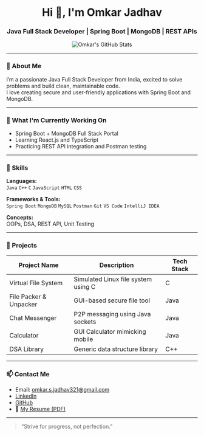 <h1 align="center">Hi 👋, I'm Omkar Jadhav</h1>
<h3 align="center">Java Full Stack Developer | Spring Boot | MongoDB | REST APIs</h3>

<p align="center">
  <img src="https://github-readme-stats.vercel.app/api?username=Omkar7143&show_icons=true&theme=radical" alt="Omkar's GitHub Stats" />
</p>

---

### 🚀 About Me

I’m a passionate Java Full Stack Developer from India, excited to solve problems and build clean, maintainable code.  
I love creating secure and user-friendly applications with Spring Boot and MongoDB.

---

### 🎯 What I'm Currently Working On

- Spring Boot + MongoDB Full Stack Portal
- Learning React.js and TypeScript
- Practicing REST API integration and Postman testing

---

### 🧠 Skills

**Languages:**  
`Java` `C++` `C` `JavaScript` `HTML` `CSS`

**Frameworks & Tools:**  
`Spring Boot` `MongoDB` `MySQL` `Postman` `Git` `VS Code` `IntelliJ IDEA`

**Concepts:**  
OOPs, DSA, REST API, Unit Testing

---

### 📌 Projects

| Project Name | Description | Tech Stack |
|--------------|-------------|------------|
| Virtual File System | Simulated Linux file system using C | C |
| File Packer & Unpacker | GUI-based secure file tool | Java |
| Chat Messenger | P2P messaging using Java sockets | Java |
| Calculator | GUI Calculator mimicking mobile | Java |
| DSA Library | Generic data structure library | C++ |

---

### 📫 Contact Me

- Email: omkar.s.jadhav321@gmail.com  
- [LinkedIn](https://www.linkedin.com/in/omkar-jadhav321/)  
- [GitHub](https://github.com/Omkar7143)  
- 📄 [My Resume (PDF)](./Omkar%20Resume%20Improved.pdf)

---

> “Strive for progress, not perfection.”

